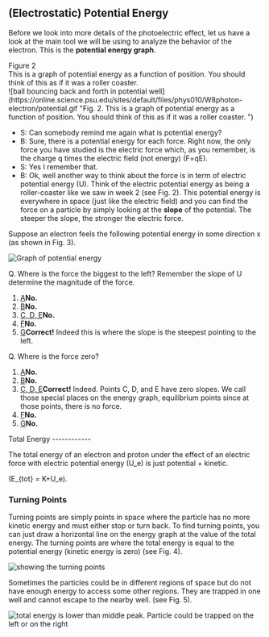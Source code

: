 (Electrostatic) Potential Energy
--------------------------------

Before we look into more details of the photoelectric effect, let us have a look at the main tool we will be using to analyze the behavior of the electron. This is the **potential energy graph**.

<div class="figurelabel"><div class="figurelabel__title">Figure 2</div><div class="figurelabel__desc">This is a graph of potential energy as a function of position. You should think of this as if it was a roller coaster. </div></div>![ball bouncing back and forth in potential well](https://online.science.psu.edu/sites/default/files/phys010/W8photon-electron/potential.gif "Fig. 2. This is a graph of potential energy as a function of position. You should think of this as if it was a roller coaster. ")

- S: Can somebody remind me again what is potential energy?
- B: Sure, there is a potential energy for each force. Right now, the only force you have studied is the electric force which, as you remember, is the charge q times the electric field (not energy) \(F=qE\).
- S: Yes I remember that.
- B: Ok, well another way to think about the force is in term of electric potential energy \(U\). Think of the electric potential energy as being a roller-coaster like we saw in week 2 (see Fig. 2). This potential energy is everywhere in space (just like the electric field) and you can find the force on a particle by simply looking at the **slope** of the potential. The steeper the slope, the stronger the electric force.

Suppose an electron feels the following potential energy in some direction x (as shown in Fig. 3).

![Graph of potential energy](https://online.science.psu.edu/sites/default/files/phys010/W8photon-electron/potentialforquestion.png "Fig 3. Potential energy graph as a function of space x.")

<div class="question">Q. Where is the force the biggest to the left? Remember the slope of U determine the magnitude of the force.

1. [A](#)**No.**
2. [B](#)**No.**
3. [C, D, E](#)**No.**
4. [F](#)**No.**
5. [G](#)**Correct!** Indeed this is where the slope is the steepest pointing to the left.

</div><div class="question">Q. Where is the force zero?

1. [A](#)**No.**
2. [B](#)**No.**
3. [C, D, E](#)**Correct!** Indeed. Points C, D, and E have zero slopes. We call those special places on the energy graph, equilibrium points since at those points, there is no force.
4. [F](#)**No.**
5. [G](#)**No.**

</div>Total Energy
------------

The total energy of an electron and proton under the effect of an electric force with electric potential energy \(U_e\) is just potential + kinetic.

\(E_{tot} = K+U_e\).

### Turning Points

Turning points are simply points in space where the particle has no more kinetic energy and must either stop or turn back. To find turning points, you can just draw a horizontal line on the energy graph at the value of the total energy. The turning points are where the total energy is equal to the potential energy (kinetic energy is zero) (see Fig. 4).

![showing the turning points](https://online.science.psu.edu/sites/default/files/phys010/W8photon-electron/turningpoints1.png "Fig. 4. If you draw a line of total energy on a potential energy graph, the places where the line intersect U are called turning points. At those places in space, the total enegy is equal to the potential and therefore the kinetic energy is zero. ")

Sometimes the particles could be in different regions of space but do not have enough energy to access some other regions. They are trapped in one well and cannot escape to the nearby well. (see Fig. 5).

![total energy is lower than middle peak. Particle could be trapped on the left or on the right](https://online.science.psu.edu/sites/default/files/phys010/W8photon-electron/turningpoints2.png "Fig 5: You can have multiple turning points such that some part of the ")